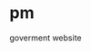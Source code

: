 # pm
goverment website 
<!DOCTYPE html>
<html lang="en">
<head>
    <meta charset="UTF-8">
    <meta http-equiv="X-UA-Compatible" content="IE=edge">
    <meta name="viewport" content="width=device-width, initial-scale=1.0">
    <title>Document</title>
    <link rel="stylesheet" href="css/bootstrap.min.css">
    <script src="js/bootstrap.bundle.min.js"></script>
    <style>
        ul li{
          display: inline;
        }
        .navbar{
            border-bottom: 1px solid gray;
        }
        .col{
            width: 25%;
            height: 120px;
            float: left;
            margin-top: 1%;
            font-size: 1.3rem;
            text-align: center;
            font-weight: 600;
        }
        .bg{
            background-color: aqua;
        }
        .bg1{
            background-color:blueviolet;
        }
        .bg2{
            background-color:violet;
        }
        .bg3{
            background-color:tomato;
        }
        .bg4{
            background-color:teal;
        }
        .col-3{
          width: 23%;
          height: 50vh;
          float: left;
        }
        .top{
          font-size: 1.4rem;
          border-top: 2px solid blue;

        }
        ul li:hover{
        }
        
        
    </style>
</head>
<body>
    <nav class="navbar navbar-expand-lg  bg-body-tertiary">
        <div class="container">
          <a class="navbar-brand" href="#">GORVENMENT OF INDIA</a>
          <button class="navbar-toggler" type="button" data-bs-toggle="collapse" data-bs-target="#navbarSupportedContent" aria-controls="navbarSupportedContent" aria-expanded="false" aria-label="Toggle navigation">
            <span class="navbar-toggler-icon"></span>
          </button>
          <div class="collapse navbar-collapse" id="navbarSupportedContent">
            <ul class="navbar-nav me-auto mb-2 mb-lg-0">
              <li class="nav-item">
                <a class="nav-link active" aria-current="page" href="#">SKIP TO MAIN CONTENT</a>
              </li>
              <li class="nav-item">
                <a class="nav-link active" href="#">SCREEN READER ACCESS</a>
              </li>
              <li class="nav-item dropdown">
                <a class="nav-link active" href="#">
                    <img src="icons8-downloads-30.png" alt="img" width="60%" height="25px">
                </a>
                <li class="nav-item dropdown">
                    <a class="nav-link active dropdown-toggle" href="#" role="button" data-bs-toggle="dropdown" aria-expanded="false">
                      Dropdown
                    </a>
                <ul class="dropdown-menu">
                  <li><a class="dropdown-item" href="#">English</a></li>
                  <li><a class="dropdown-item" href="#">Hindi</a></li>
                </ul>
              </li>

            <form class="d-flex " role="search">
              <input class="form-control me-2" type="search" placeholder="Search" aria-label="Search">
              <button class="btn btn-outline-success" type="submit">Search</button>
            </form>
          </div>
        </div>
      </nav>
      <div class="container bg-white mt-1">
        <div class="row">
        <div class="col-1 bg-white">
            <img src="images.png" alt="">
        </div>
      
      <div class="col-5 bg-white align-content-center p-3">
        <p>MINISTRY OF RURAL DEVELOPMENT, GOVERMENT OF INDIA</p>
        <h5>PRADHAN MANTRI AWAAS YOJANA-GRAMIN</h5>

      </div>
      <div class="col-2 bg-white">
        <img src="images (1).png" alt="flag" width="90%" height="130px">
      </div>
      <div class="col-4 bg-white">
        <img src="mygov_147266812844236921.jpg" alt="pm" width="100%" height="150px">
      </div>
    </div>
    </div>
    <nav class="navbar navbar-expand-lg bg-primary">
        <div class="container">
          
          <div class="collapse navbar-collapse" id="navbarNavDropdown">
            <ul class="navbar-nav">
              <li class="nav-item">
                <a class="nav-link active" aria-current="page" href="#">
                    <img src="b3ccd57b054a73af1a0d281265b54ec8.jpg" alt="icon" width="90%" height="30px">
                </a>
              </li>
              <li class="nav-item">
                <a class="nav-link" href="#">About</a>
              </li>
              </li>
              <li class="nav-item dropdown">
                <a class="nav-link dropdown-toggle" href="#" role="button" data-bs-toggle="dropdown" aria-expanded="false">
                  Awasssoft
                </a>
                <ul class="dropdown-menu">
                  <li><a class="dropdown-item" href="#">Data Entry</a></li>
                  <li><a class="dropdown-item" href="#">Report</a></li>
                  <li><a class="dropdown-item" href="#">FTO Tracking</a></li>
                </ul>
              </li>
              <li class="nav-item dropdown">
                <a class="nav-link dropdown-toggle" href="#" role="button" data-bs-toggle="dropdown" aria-expanded="false">
                  Documents
                </a>
                <ul class="dropdown-menu">
                  <li><a class="dropdown-item" href="#">Action</a></li>
                  <li><a class="dropdown-item" href="#">Another action</a></li>
                  <li><a class="dropdown-item" href="#">Something else here</a></li>
                </ul>
              </li>
              <li class="nav-item dropdown">
                <a class="nav-link dropdown-toggle" href="#" role="button" data-bs-toggle="dropdown" aria-expanded="false">
                  Guidelines
                </a>
                <ul class="dropdown-menu">
                  <li><a class="dropdown-item" href="#">Action</a></li>
                  <li><a class="dropdown-item" href="#">Another action</a></li>
                  <li><a class="dropdown-item" href="#">Something else here</a></li>
                </ul>
              </li>
              <li class="nav-item dropdown">
                <a class="nav-link dropdown-toggle" href="#" role="button" data-bs-toggle="dropdown" aria-expanded="false">
                  Stakeholders
                </a>
                <ul class="dropdown-menu">
                  <li><a class="dropdown-item" href="#">Action</a></li>
                  <li><a class="dropdown-item" href="#">Another action</a></li>
                  <li><a class="dropdown-item" href="#">Something else here</a></li>
                </ul>
              </li>
              <li class="nav-item dropdown">
                <a class="nav-link dropdown-toggle" href="#" role="button" data-bs-toggle="dropdown" aria-expanded="false">
                  Success stories
                </a>
                <ul class="dropdown-menu">
                  <li><a class="dropdown-item" href="#">Action</a></li>
                  <li><a class="dropdown-item" href="#">Another action</a></li>
                  <li><a class="dropdown-item" href="#">Something else here</a></li>
                </ul>
              </li>
              <li class="nav-item">
                <a class="nav-link" href="#">Contact</a>
              </li>
              <li class="nav-item">
                <a class="nav-link" href="#">Sitemap</a>
              </li>
              <li class="nav-item">
                <a class="nav-link" href="#">Public Grievances</a>
              </li>
              
            </ul>
          </div>
        </div>
      </nav>
      <div class="container gx-0 gy-0">
        <div class="row gx-0 gy-0">
            <div class="col-6 bg-danger"><img src="pm2.png" alt=""></div>
            <div class="col-6 bg-success">
                <img src="pm1.jpg" alt="img" width="100%" height="414px">
            </div>
        </div>
      </div>
      <div class="container">
        <div class="row mt-3">
            <div class="col ms-3 bg">
              <P class="mt-2">87,40,803</P>
              MORD TARGET
              <a href="#">Details</a>
            </div>
            <div class="col ms-2 bg1">
              <p class="mt-2">57,89,305</p>
              REGISTERED <br>
              <a href="#">Details</a>
            </div>
            <div class="col ms-2 bg2">
              <p class="mt-2">74,39,608</p>
              SANCTIONED <br>
              <a href="#">Details</a>
            </div>
            <div class="col ms-2 bg3">
              <p class="mt-2">20,83,507</p>
              COMPLETED<br>
              <a href="#">Details</a>
            </div>
            <div class="col ms-2 me-4 bg4">
              <p class="mt-2">74,39,608</p>
              TRANSFERRED <br>
              <a href="#">Details</a>
            </div>
          </div>
        </div>
            <div class="container mt-2 bg-white ">
              <div class="row gx-0 mt-4">
                <div class="col-3 ms-1  ">
                  Lorem ipsum dolor sit amet consectetur, adipisicing elit. Quibusdam voluptas mollitia error repellat possimus perspiciatis atque. Earum, magni vel possimus, ea commodi repudiandae soluta cumque quibusdam nam provident fuga quasi voluptatum eos, officiis itaque sint reiciendis ducimus dolorem in porro aliquid dolorum corrupti explicabo!
                </div>
                <div class="col-3 ms-3 ">
                  <div class="top">Houses Sanctioned</div>
                  <div class="map">
                    <img src="istockphoto-1147562559-612x612.jpg" alt="" width="100%" height="280px">
                  </div>
                </div>
                <div class="col-3 ms-3 ">
                  <div class="top">Houses Completed</div>
                  <div class="map">
                    <img src="india-map-14404345.jpg" alt="" width="100%" height="260px">
                  </div>
                </div>
                <div class="col-3 ms-3">
                  <div class="top">Cumulative Report</div>
                  <div class="bar">
                    <img src="basic-bar-graph.png" alt="" width="100%" height="280px">
                  </div>
                </div>
                
              </div>
            </div>
            <div class="container ">
              <div class="row mt-3 gx-0">
                <div class="col-3 mt-2 ms-1  h-100">
                  <div class="top ms-1">Tweets</div>
                  <div class="img mt-1">
                    <img src="Twitter-Verified.jpg" alt="twiter" width="100%" height="350px" >
                  </div>
                </div>
                <div class="col-3 mt-2 ms-5   h-100">
                  <div class="top ms-1 ">Photo Gallery</div>
                  <div class="img mt-1">
                    <img src="19_01_2021-pradhan_mantri_awas_yojan_gramin-pmay-g_2021119_181644.jpg" alt="img" width="100%" height="350px">
                  </div>
                </div>
                <div class="col-3 mt-2 ms-5  h-100 ">
                  <div class="top">Video Gallery</div>
                  <div class="img">
                    <video src="PMAYGLogo.mp4" controls width="500px" height="300px" ></video>
                    <div class="mor  text align-content-end">
                      <a href="#" type="btn" >More Videos >></a>
                    </div>
                  </div>
                </div>
              </div>
            </div>
            <div class="container mt-3 gx-0 " style="border-top: 10px solid black; border-bottom: 10px solid black; background-color: white;">
              <ul>
                <li>
                  <img src="Digital-india-black.jpg" alt="" width="20%" height="150px">
                </li>
                <li>
                  <img src="download.png" alt="">
                </li>
                <li>
                  <img src="download (1).png" alt="" height="120px">
                </li>
                <li>
                  <img src="Make-In-IndiaLogo650.webp" class="ms-5" alt="" width="20%">
                </li>
                <li>
                  <img src="images.png" class="ms-5" alt="">
                </li>
              </ul>
            </div>
</body>
</html>
